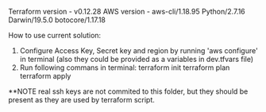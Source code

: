 Terraform version - v0.12.28
AWS version - aws-cli/1.18.95 Python/2.7.16 Darwin/19.5.0 botocore/1.17.18

How to use current solution:

1. Configure Access Key, Secret key and region by running 'aws configure' in terminal (also they could be provided as a variables in dev.tfvars file)
2. Run following commans in terminal: 
terraform init
terraform plan
terraform apply

**NOTE real ssh keys are not commited to this folder, but they should be present as they are used by terraform script.

